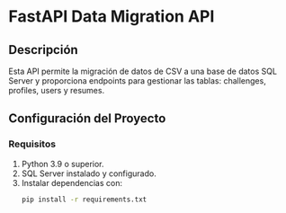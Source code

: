 # FastAPI Data Migration API

## Descripción
Esta API permite la migración de datos de CSV a una base de datos SQL Server y proporciona endpoints para gestionar las tablas: challenges, profiles, users y resumes.

## Configuración del Proyecto

### Requisitos
1. Python 3.9 o superior.
2. SQL Server instalado y configurado.
3. Instalar dependencias con:
   ```bash
   pip install -r requirements.txt
